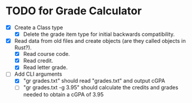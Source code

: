 # TODO for Grade Calculator

- [x] Create a Class type
    - [x] Delete the grade item type for initial backwards compatibility.
- [x] Read data from old files and create objects (are they called objects in Rust?).
    - [x] Read course code.
    - [x] Read credit.
    - [x] Read letter grade.
- [ ] Add CLI arguments
    - [x] "gr grades.txt" should read "grades.txt" and output cGPA
    - [ ] "gr grades.txt -g 3.95" should calculate the credits and grades needed to obtain a cGPA of 3.95
